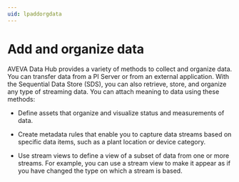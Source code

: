 ```yaml
---
uid: lpaddorgdata
---
```


# Add and organize data

AVEVA Data Hub provides a variety of methods to collect and organize data. You can transfer data from a PI Server or from an external application. With the Sequential Data Store (SDS), you can also retrieve, store, and organize any type of streaming data. You can attach meaning to data using these methods:

- Define assets that organize and visualize status and measurements of data.

- Create metadata rules that enable you to capture data streams based on specific data items, such as a plant location or device category.

- Use stream views to define a view of a subset of data from one or more streams. For example, you can use a stream view to make it appear as if you have changed the type on which a stream is based.
